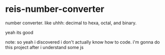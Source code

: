 # reis-number-converter
number converter. like uhhh:
decimal to hexa, octal, and binary.

yeah its good

note: so yeah i discovered i don't actually know how to code. i'm gonna do this project after i understand some js
